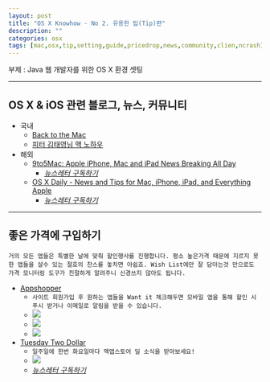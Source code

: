 ```yaml
---
layout: post
title: "OS X Knowhow - No 2. 유용한 팁(Tip)편"
description: ""
categories: osx
tags: [mac,osx,tip,setting,guide,pricedrop,news,community,clien,ncrash]
---
```


부제 : Java 웹 개발자를 위한 OS X 환경 셋팅

---

## OS X & iOS 관련 블로그, 뉴스, 커뮤니티

* 국내
  * [Back to the Mac](http://macnews.tistory.com)
  * [피터 김태영님 맥 노하우](http://projectresearch.co.kr/category/mac/)
* 해외
  * [9to5Mac: Apple iPhone, Mac and iPad News Breaking All Day](http://9to5mac.com/)
    * *[뉴스레터 구독하기](http://feedburner.google.com/fb/a/mailverify?uri=9To5Mac-MacAllDay)*
  * [OS X Daily - News and Tips for Mac, iPhone, iPad, and Everything Apple](http://osxdaily.com)
    * *[뉴스레터 구독하기](http://feedburner.google.com/fb/a/mailverify?uri=osxdaily&loc=en_US)*
---

## 좋은 가격에 구입하기

`거의 모든 앱들은 특별한 날에 맞춰 할인행사를 진행합니다.
평소 높은가격 때문에 지르지 못한 앱들을 살수 있는 절호의 찬스를 놓치면 아쉽죠.
Wish List에만 잘 담아는것 만으로도 가격 모니터링 도구가 친절하게 알려주니 신경쓰지 않아도 됩니다.`

* [Appshopper](http://appshopper.com)
  * `사이트 회원가입 후 원하는 앱들을 Want it 체크해두면 모바일 앱을 통해 할인 시 푸시 받거나 이메일로 알림을 받을 수 있습니다.`
  * [![](https://farm8.staticflickr.com/7442/13094786164_c9a1c35e87_z.jpg)](https://www.flickr.com/photos/dkkang1018/13094786164/)
  * [![](http://farm4.staticflickr.com/3789/13094559955_55da47f7db.jpg)](http://www.flickr.com/photos/dkkang1018/13094559955/)
  * [![](http://farm8.staticflickr.com/7413/13094598805_081f7c8d3b_z.jpg)](http://www.flickr.com/photos/dkkang1018/13094598805/)
* [Tuesday Two Dollar](http://twodollartues.com)
  * `일주일에 한번 화요일마다 맥앱스토어 딜 소식을 받아보세요!`
  * [![](https://farm8.staticflickr.com/7318/13094333215_7c61cc2460_z.jpg)](https://www.flickr.com/photos/dkkang1018/13094333215/)
  * *[뉴스레터 구독하기](http://eepurl.com/l41G1)*
